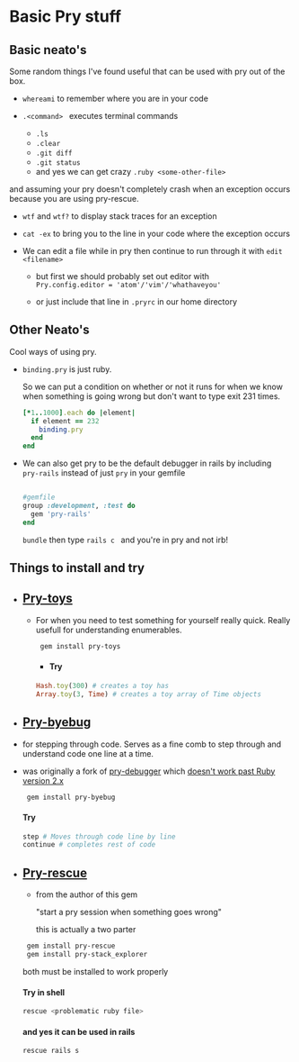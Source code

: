 # Basic Pry stuff
## Basic neato's
Some random things I've found useful that can be used with pry out of the box.
* ``` whereami ``` to remember where you are in your code

* ```.<command> ``` executes terminal commands
  * ``` .ls ```
  * ``` .clear ```
  * ``` .git diff ```
  * ``` .git status ```
  * and yes we can get crazy ```.ruby <some-other-file> ```

and assuming your pry doesn't completely crash when an exception occurs because you are using pry-rescue.
* ``` wtf ``` and ``` wtf? ``` to display stack traces for an exception

* ``` cat -ex ``` to bring you to the line in your code where the exception occurs

* We can edit a file while in pry then continue to run through it with ```edit <filename> ```
  * but first we should probably set out editor with  
  ``` Pry.config.editor = 'atom'/'vim'/'whathaveyou' ```

  * or just include that line in ``` .pryrc ``` in our home directory


## Other Neato's
Cool ways of using pry.
* ``` binding.pry ``` is just ruby.

  So we can put a condition on whether or not it runs for when we know when something is going wrong but don't want to type exit 231 times.
  ```ruby
  [*1..1000].each do |element|
    if element == 232
      binding.pry
    end
  end
  ```
* We can also get pry to be the default debugger in rails by including ``` pry-rails``` instead of just ```pry``` in your gemfile


  ```ruby

  #gemfile
  group :development, :test do
    gem 'pry-rails'
  end

  ```


  ```bundle``` then type ```rails c ``` and you're in pry and not irb!


## Things to install and try
* ## [Pry-toys](https://github.com/ariabov/pry-toys)
  * For when you need to test something for yourself really quick. Really usefull for understanding enumerables.
  
    ```bash
     gem install pry-toys
     ```
     
    * #### Try
     ```ruby
    Hash.toy(300) # creates a toy has
    Array.toy(3, Time) # creates a toy array of Time objects
     ```

* ## [Pry-byebug](https://github.com/deivid-rodriguez/pry-byebug)
 * for stepping through code.
 Serves as a fine comb to step through and understand code one line at a time.
* was originally a fork of [pry-debugger](https://github.com/nixme/pry-debugger) which [doesn't work past Ruby version 2.x](http://stackoverflow.com/questions/24395453/gem-install-debugger-error)
   ```bash
    gem install pry-byebug
    ```
    #### Try
    ```ruby
   step # Moves through code line by line
   continue # completes rest of code
    ```
* ## [Pry-rescue](https://github.com/ConradIrwin/pry-rescue)
  * from the author of this gem

    "start a pry session when something goes wrong"

    this is actually a two parter

   ```bash
    gem install pry-rescue
    gem install pry-stack_explorer
    ```
    both must be installed to work properly
    #### Try in shell
    ```bash
    rescue <problematic ruby file>
    ```
    #### and yes it can be used in rails
    ```bash
    rescue rails s
    ```
